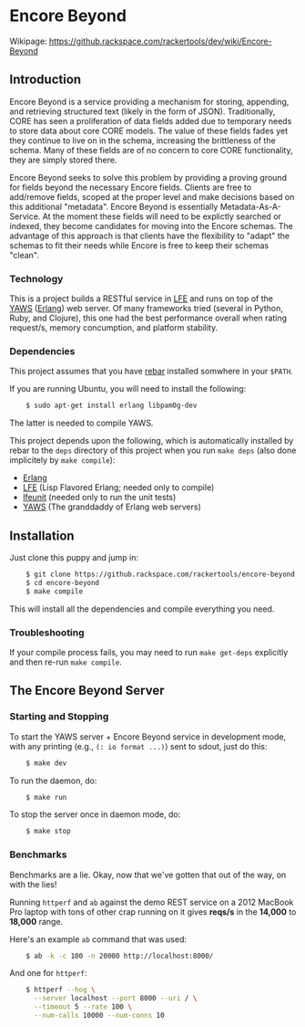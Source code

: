 # Encore Beyond

Wikipage: https://github.rackspace.com/rackertools/dev/wiki/Encore-Beyond

## Introduction

Encore Beyond is a service providing a mechanism for storing, appending,
and retrieving structured text (likely in the form of JSON). Traditionally,
CORE has seen a proliferation of data fields added due to temporary needs
to store data about core CORE models. The value of these fields fades yet
they continue to live on in the schema, increasing the brittleness of the
schema. Many of these fields are of no concern to core CORE functionality,
they are simply stored there.

Encore Beyond seeks to solve this problem by providing a proving ground for
fields beyond the necessary Encore fields. Clients are free to add/remove
fields, scoped at the proper level and make decisions based on this
additional "metadata". Encore Beyond is essentially Metadata-As-A-Service.
At the moment these fields will need to be explictly searched or indexed,
they become candidates for moving into the Encore schemas. The advantage
of this approach is that clients have the flexibility to "adapt" the
schemas to fit their needs while Encore is free to keep their schemas
"clean".


### Technology

This is a project builds a RESTful service in
[LFE](https://github.com/rvirding/lfe) and runs on top of the
[YAWS](https://github.com/klacke/yaws)
([Erlang](http://www.erlang.org/)) web server. Of many frameworks tried (several in
Python, Ruby, and Clojure), this one had the best performance overall when
rating request/s, memory concumption, and platform stability.


### Dependencies

This project assumes that you have
[rebar](https://github.com/rebar/rebar) installed somwhere in your ``$PATH``.

If you are running Ubuntu, you will need to install the following:
```bash
    $ sudo apt-get install erlang libpam0g-dev
```

The latter is needed to compile YAWS.

This project depends upon the following, which is automatically installed by
rebar to the ``deps`` directory of this project when you run ``make deps``
(also done implicitely by ``make compile``):

* [Erlang](http://www.erlang.org/)
* [LFE](https://github.com/rvirding/lfe) (Lisp Flavored Erlang; needed only
   to compile)
* [lfeunit](https://github.com/lfe/lfeunit) (needed only to run the unit tests)
* [YAWS](https://github.com/klacke/yaws) (The granddaddy of Erlang web servers)


## Installation

Just clone this puppy and jump in:

```bash
    $ git clone https://github.rackspace.com/rackertools/encore-beyond.git
    $ cd encore-beyond
    $ make compile
```

This will install all the dependencies and compile everything you need.


### Troubleshooting

If your compile process fails, you may need to run ``make get-deps`` explicitly
and then re-run ``make compile``.


## The Encore Beyond Server

### Starting and Stopping

To start the YAWS server + Encore Beyond service in development mode, with any
printing (e.g., ``(: io format ...)``) sent to sdout, just do this:
```bash
    $ make dev
```

To run the daemon, do:
```bash
    $ make run
```

To stop the server once in daemon mode, do:
```bash
    $ make stop
```

### Benchmarks

Benchmarks are a lie. Okay, now that we've gotten that out of the way, on
with the lies!

Running ``httperf`` and ``ab`` against the demo REST service on a 2012 MacBook
Pro laptop with tons of other crap running on it gives **reqs/s** in the
**14,000** to **18,000** range.

Here's an example ``ab`` command that was used:
```bash
    $ ab -k -c 100 -n 20000 http://localhost:8000/
```

And one for ``httperf``:

```bash
    $ httperf --hog \
      --server localhost --port 8000 --uri / \
      --timeout 5 --rate 100 \
      --num-calls 10000 --num-conns 10
```
